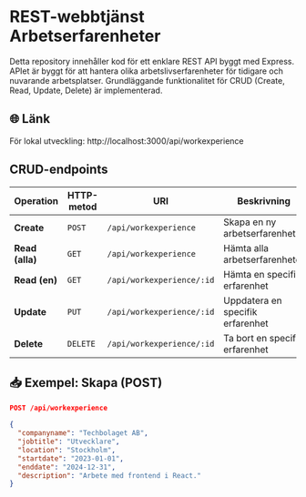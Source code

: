 # REST-webbtjänst Arbetserfarenheter

Detta repository innehåller kod för ett enklare REST API byggt med Express. 
APIet är byggt för att hantera olika arbetslivserfarenheter för tidigare och nuvarande arbetsplatser. 
Grundläggande funktionalitet för CRUD (Create, Read, Update, Delete) är implementerad.

## 🌐 Länk

För lokal utveckling:
http://localhost:3000/api/workexperience

## CRUD-endpoints

| Operation      | HTTP-metod | URI                                      | Beskrivning                              |
|----------------|------------|------------------------------------------|------------------------------------------|
| **Create**     | `POST`     | `/api/workexperience`                   | Skapa en ny arbetserfarenhet             |
| **Read (alla)**| `GET`      | `/api/workexperience`                   | Hämta alla arbetserfarenheter            |
| **Read (en)**  | `GET`      | `/api/workexperience/:id`               | Hämta en specifik erfarenhet             |
| **Update**     | `PUT`      | `/api/workexperience/:id`               | Uppdatera en specifik erfarenhet         |
| **Delete**     | `DELETE`   | `/api/workexperience/:id`               | Ta bort en specifik erfarenhet           |

## 📥 Exempel: Skapa (POST)

```json
POST /api/workexperience

{
  "companyname": "Techbolaget AB",
  "jobtitle": "Utvecklare",
  "location": "Stockholm",
  "startdate": "2023-01-01",
  "enddate": "2024-12-31",
  "description": "Arbete med frontend i React."
}
